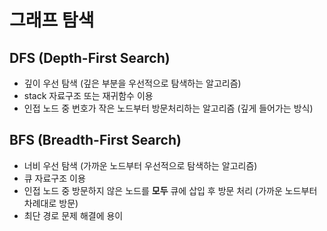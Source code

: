 # 그래프 탐색
## DFS (Depth-First Search)
- 깊이 우선 탐색 (깊은 부분을 우선적으로 탐색하는 알고리즘)
- stack 자료구조 또는 재귀함수 이용
- 인접 노드 중 번호가 작은 노드부터 방문처리하는 알고리즘 (깊게 들어가는 방식)

## BFS (Breadth-First Search)
- 너비 우선 탐색 (가까운 노드부터 우선적으로 탐색하는 알고리즘)
- 큐 자료구조 이용
- 인접 노드 중 방문하지 않은 노드를 **모두** 큐에 삽입 후 방문 처리 (가까운 노드부터 차례대로 방문)
- 최단 경로 문제 해결에 용이